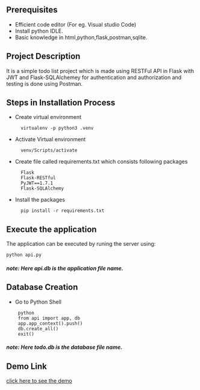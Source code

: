 ## Prerequisites

+ Efficient code editor (For eg. Visual studio Code)
+ Install python IDLE.
+ Basic knowledge in html,python,flask,postman,sqlite.

## Project Description

It is a simple todo list project  which is made using RESTFul API in Flask with JWT and Flask-SQLAlchemey for authentication and authorization and testing is done using Postman. 

## Steps in Installation Process

+ Create virtual environment
        
        virtualenv -p python3 .venv

+ Activate Virtual environment

        venv/Scripts/activate
  
+ Create file called requirements.txt which consists following packages
        
        Flask
        Flask-RESTful
        PyJWT==1.7.1
        Flask-SQLAlchemy

+ Install the packages

        pip install -r requirements.txt
 

## Execute the application 

The application can be executed by runing the server using:

    python api.py

##### note: Here api.db is the application file name.
 

## Database Creation

+ Go to Python Shell

       python
       from api import app, db
       app.app_context().push()
       db.create_all()
       exit()
  
##### note: Here todo.db is the database file name.


## Demo Link

[click here to see the demo]()









